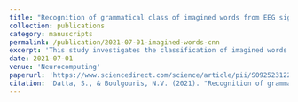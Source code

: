 ```yaml
---
title: "Recognition of grammatical class of imagined words from EEG signals using convolutional neural network"
collection: publications
category: manuscripts
permalink: /publication/2021-07-01-imagined-words-cnn
excerpt: 'This study investigates the classification of imagined words into grammatical classes using convolutional neural networks applied to EEG signals.'
date: 2021-07-01
venue: 'Neurocomputing'
paperurl: 'https://www.sciencedirect.com/science/article/pii/S0925231221012194'
citation: 'Datta, S., & Boulgouris, N.V. (2021). "Recognition of grammatical class of imagined words from EEG signals using convolutional neural network." <i>Neurocomputing</i>, 465, 301–309.'
---
```

